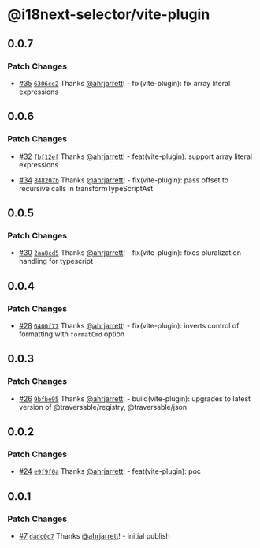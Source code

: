 # @i18next-selector/vite-plugin

## 0.0.7

### Patch Changes

- [#35](https://github.com/ahrjarrett/i18next-selector/pull/35) [`6306cc2`](https://github.com/ahrjarrett/i18next-selector/commit/6306cc2453712c1cc164b565ce288bdffd583951) Thanks [@ahrjarrett](https://github.com/ahrjarrett)! - fix(vite-plugin): fix array literal expressions

## 0.0.6

### Patch Changes

- [#32](https://github.com/ahrjarrett/i18next-selector/pull/32) [`fbf12ef`](https://github.com/ahrjarrett/i18next-selector/commit/fbf12efc60367661b5dc90de0cdfeabf8a6e4c91) Thanks [@ahrjarrett](https://github.com/ahrjarrett)! - feat(vite-plugin): support array literal expressions

- [#34](https://github.com/ahrjarrett/i18next-selector/pull/34) [`848207b`](https://github.com/ahrjarrett/i18next-selector/commit/848207b5745115690dfcde9beec2069b9a2d6c20) Thanks [@ahrjarrett](https://github.com/ahrjarrett)! - fix(vite-plugin): pass offset to recursive calls in transformTypeScriptAst

## 0.0.5

### Patch Changes

- [#30](https://github.com/ahrjarrett/i18next-selector/pull/30) [`2aa8cd5`](https://github.com/ahrjarrett/i18next-selector/commit/2aa8cd5139caf2d4831ba8200007d9d92c2904e9) Thanks [@ahrjarrett](https://github.com/ahrjarrett)! - fix(vite-plugin): fixes pluralization handling for typescript

## 0.0.4

### Patch Changes

- [#28](https://github.com/ahrjarrett/i18next-selector/pull/28) [`6400f77`](https://github.com/ahrjarrett/i18next-selector/commit/6400f77219b81363c7b22d5f80138eebbed1f749) Thanks [@ahrjarrett](https://github.com/ahrjarrett)! - fix(vite-plugin): inverts control of formatting with `formatCmd` option

## 0.0.3

### Patch Changes

- [#26](https://github.com/ahrjarrett/i18next-selector/pull/26) [`9bfbe95`](https://github.com/ahrjarrett/i18next-selector/commit/9bfbe954e47c56f233f0563b055ec88ce65be081) Thanks [@ahrjarrett](https://github.com/ahrjarrett)! - build(vite-plugin): upgrades to latest version of @traversable/registry, @traversable/json

## 0.0.2

### Patch Changes

- [#24](https://github.com/ahrjarrett/i18next-selector/pull/24) [`e9f9f0a`](https://github.com/ahrjarrett/i18next-selector/commit/e9f9f0a50d68ae0d7e2ec6089aab00f1495dd130) Thanks [@ahrjarrett](https://github.com/ahrjarrett)! - feat(vite-plugin): poc

## 0.0.1

### Patch Changes

- [#7](https://github.com/ahrjarrett/i18next-selector/pull/7) [`dadc0c7`](https://github.com/ahrjarrett/i18next-selector/commit/dadc0c77cc412afc89f84bb70480932ee4560d26) Thanks [@ahrjarrett](https://github.com/ahrjarrett)! - initial publish
